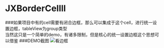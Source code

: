 # JXBorderCellll
###如果项目中有的cell需要有闭合边框，那么可以集成于这个cell，进行统一设置边框，tableView为group类型<br>
当然这只是一个简单的demo，有诸多限制，但是核心的统一设置边框这个思想可以借鉴
###DEMO截图
![看边框](https://github.com/pujiaxin33/JXBorderCellll/raw/master/pic.1) 
